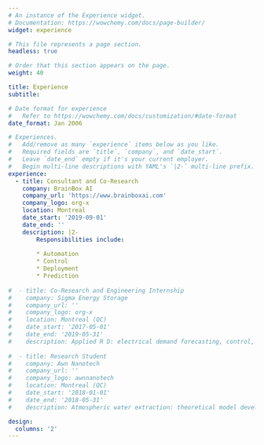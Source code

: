 ```yaml
---
# An instance of the Experience widget.
# Documentation: https://wowchemy.com/docs/page-builder/
widget: experience

# This file represents a page section.
headless: true

# Order that this section appears on the page.
weight: 40

title: Experience
subtitle:

# Date format for experience
#   Refer to https://wowchemy.com/docs/customization/#date-format
date_format: Jan 2006

# Experiences.
#   Add/remove as many `experience` items below as you like.
#   Required fields are `title`, `company`, and `date_start`.
#   Leave `date_end` empty if it's your current employer.
#   Begin multi-line descriptions with YAML's `|2-` multi-line prefix.
experience:
  - title: Consultant and Co-Research
    company: BrainBox AI
    company_url: 'https://www.brainboxai.com'
    company_logo: org-x
    location: Montreal
    date_start: '2019-09-01'
    date_end: ''
    description: |2-
        Responsibilities include:
        
        * Automation
        * Control
        * Deployment
        * Prediction
        
#  - title: Co-Research and Engineering Internship
#    company: Sigma Energy Storage
#    company_url: ''
#    company_logo: org-x
#    location: Montreal (QC)
#    date_start: '2017-05-01'
#    date_end: '2019-05-31'
#    description: Applied R D: electrical demand forecasting, control, energy storage, energy markets and arbitraging.
    
#  - title: Research Student
#    company: Awn Nanotech
#    company_url: ''
#    company_logo: awnnanotech
#    location: Montreal (QC)
#    date_start: '2018-01-01'
#    date_end: '2018-05-31'
#    description: Atmospheric water extraction: theoretical model development for water nucleation on a functionalized carbon #nanotubes membrane.

design:
  columns: '2'
---
```

